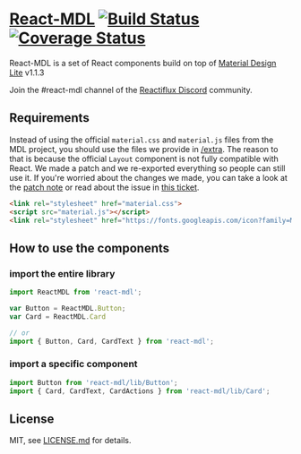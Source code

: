 # [React-MDL][react-mdl-url] [![Build Status][travis-image]][travis-url] [![Coverage Status][coveralls-image]][coveralls-url]

React-MDL is a set of React components build on top of [Material Design Lite][google-mdl-url] v1.1.3

Join the #react-mdl channel of the [Reactiflux Discord][discord-url] community.

## Requirements
Instead of using the official `material.css` and `material.js` files from the MDL project, you should use the files we provide in [/extra](/extra/). The reason to that is because the official `Layout` component is not fully compatible with React. We made a patch and we re-exported everything so people can still use it.
If you're worried about the changes we made, you can take a look at the [patch note](/extra/layout-patch.diff) or read about the issue in [this ticket](https://github.com/google/material-design-lite/issues/1356).

```html
<link rel="stylesheet" href="material.css">
<script src="material.js"></script>
<link rel="stylesheet" href="https://fonts.googleapis.com/icon?family=Material+Icons">
```

## How to use the components

### import the entire library
```js
import ReactMDL from 'react-mdl';

var Button = ReactMDL.Button;
var Card = ReactMDL.Card

// or
import { Button, Card, CardText } from 'react-mdl';
```

### import a specific component
```js
import Button from 'react-mdl/lib/Button';
import { Card, CardText, CardActions } from 'react-mdl/lib/Card';
```

## License

MIT, see [LICENSE.md](/LICENSE.md) for details.

[react-mdl-url]: https://tleunen.github.io/react-mdl/
[travis-image]: https://travis-ci.org/tleunen/react-mdl.svg?branch=master
[travis-url]: https://travis-ci.org/tleunen/react-mdl
[coveralls-image]: https://coveralls.io/repos/tleunen/react-mdl/badge.svg?branch=master&service=github
[coveralls-url]: https://coveralls.io/github/tleunen/react-mdl?branch=master
[google-mdl-url]: https://github.com/google/material-design-lite
[discord-url]: https://discord.gg/0ZcbPKXt5bWTpxL5
